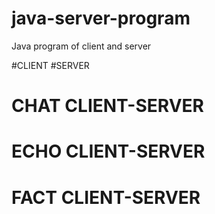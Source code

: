# java-server-program
Java program of client and server

#CLIENT
#SERVER
# CHAT CLIENT-SERVER
# ECHO CLIENT-SERVER
# FACT CLIENT-SERVER
